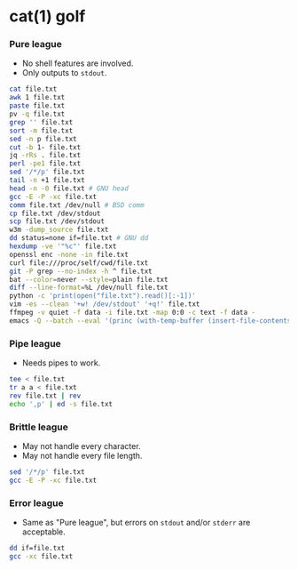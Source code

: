 # cat(1) golf

### Pure league

- No shell features are involved.
- Only outputs to `stdout`.

```sh
cat file.txt
awk 1 file.txt
paste file.txt
pv -q file.txt
grep '' file.txt
sort -m file.txt
sed -n p file.txt
cut -b 1- file.txt
jq -rRs . file.txt
perl -pe1 file.txt
sed '/*/p' file.txt
tail -n +1 file.txt
head -n -0 file.txt # GNU head
gcc -E -P -xc file.txt
comm file.txt /dev/null # BSD comm
cp file.txt /dev/stdout
scp file.txt /dev/stdout
w3m -dump_source file.txt
dd status=none if=file.txt # GNU dd
hexdump -ve '"%c"' file.txt
openssl enc -none -in file.txt
curl file:///proc/self/cwd/file.txt
git -P grep --no-index -h ^ file.txt
bat --color=never --style=plain file.txt
diff --line-format=%L /dev/null file.txt
python -c 'print(open("file.txt").read()[:-1])'
vim -es --clean '+w! /dev/stdout' '+q!' file.txt
ffmpeg -v quiet -f data -i file.txt -map 0:0 -c text -f data -
emacs -Q --batch --eval '(princ (with-temp-buffer (insert-file-contents "file.txt") (buffer-string)))'
```

### Pipe league

- Needs pipes to work.

```sh
tee < file.txt
tr a a < file.txt
rev file.txt | rev
echo ',p' | ed -s file.txt
```

### Brittle league

- May not handle every character.
- May not handle every file length.

```sh
sed '/*/p' file.txt
gcc -E -P -xc file.txt
```

### Error league

- Same as "Pure league", but errors on `stdout` and/or `stderr` are acceptable.

```sh
dd if=file.txt
gcc -xc file.txt
```
